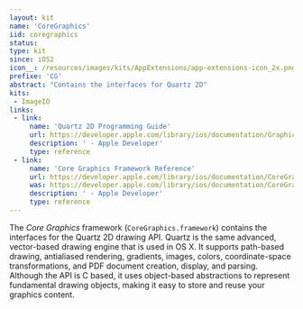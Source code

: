 ```yaml
---
layout: kit
name: 'CoreGraphics'
iid: coregraphics
status:
type: kit
since: iOS2
icon__: /resources/images/kits/AppExtensions/app-extensions-icon_2x.png
prefixe: 'CG'
abstract: "Contains the interfaces for Quartz 2D"
kits:
 - ImageIO
links:
 - link:
     name: 'Quartz 2D Programming Guide'
     url: https://developer.apple.com/library/ios/documentation/GraphicsImaging/Conceptual/drawingwithquartz2d/Introduction/Introduction.html
     description: ' - Apple Developer'
     type: reference
 - link:
     name: 'Core Graphics Framework Reference'
     url: https://developer.apple.com/library/ios/documentation/CoreGraphics/Reference/CoreGraphics_Framework/index.html
     was: https://developer.apple.com/library/ios/documentation/CoreGraphics/Reference/CoreGraphics_Framework/_index.html
     description: ' - Apple Developer'
     type: reference
---
```


The *Core Graphics* framework (`CoreGraphics.framework`) contains the interfaces for the Quartz 2D drawing API. Quartz is the same advanced, vector-based drawing engine that is used in OS X. It supports path-based drawing, antialiased rendering, gradients, images, colors, coordinate-space transformations, and PDF document creation, display, and parsing. Although the API is C based, it uses object-based abstractions to represent fundamental drawing objects, making it easy to store and reuse your graphics content.
